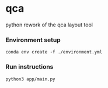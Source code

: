 # qca
python rework of the qca layout tool

### Environment setup
```conda env create -f ./environment.yml```

### Run instructions
```python3 app/main.py```
